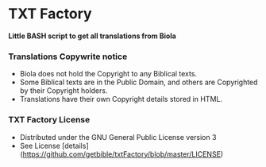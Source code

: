 # TXT Factory
**Little BASH script to get all translations from Biola**

### Translations Copywrite notice
*  Biola does not hold the Copyright to any Biblical texts.
*  Some Biblical texts are in the Public Domain, and others are Copyrighted by their Copyright holders.
*  Translations have their own Copyright details stored in HTML.

### TXT Factory License
*  Distributed under the GNU General Public License version 3
*  See License [details] (https://github.com/getbible/txtFactory/blob/master/LICENSE)

